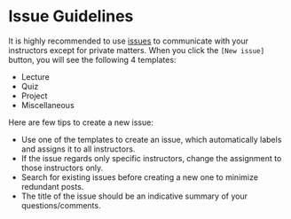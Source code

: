 # Issue Guidelines

It is highly recommended to use [issues](https://github.com/emory-courses/cs329/issues) to communicate with your instructors except for private matters.
When you click the `[New issue]` button, you will see the following 4 templates:

* Lecture
* Quiz
* Project
* Miscellaneous
 
Here are few tips to create a new issue:

* Use one of the templates to create an issue, which automatically labels and assigns it to all instructors. 
* If the issue regards only specific instructors, change the assignment to those instructors only.
* Search for existing issues before creating a new one to minimize redundant posts. 
* The title of the issue should be an indicative summary of your questions/comments.
